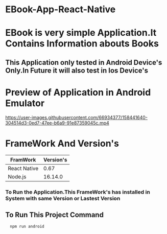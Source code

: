 # EBook-App-React-Native

# EBook is very simple Application.It Contains Information abouts Books

## This Application only tested in Android Device's Only.In Future it will also test in Ios Device's

# Preview of Application in Android Emulator

https://user-images.githubusercontent.com/66934377/158441640-304514d3-0ed7-47ee-b6a9-91e87359045c.mp4

# FrameWork And Version's

| FramWork  | Version's |
| ------------- | ------------- |
| React Native  | 0.67  |
| Node.js  | 16.14.0  |

### To Run the Application.This FrameWork's has installed in System with same Version or Lastest Version

## To Run This Project Command

```bash
  npm run android
```

